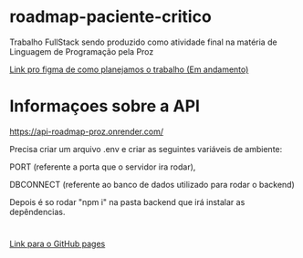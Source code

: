 # roadmap-paciente-critico

 Trabalho FullStack sendo produzido como atividade final na matéria de Linguagem de Programação pela Proz

 [ Link pro figma de como planejamos o trabalho (Em andamento)](Https://www.figma.com/file/MGsqgmU6gEO3t3StZLXscY/Untitled?type=design&node-id=0%3A1&mode=design&t=3K0sFfYeeTdNgn1z-1)

# Informaçoes sobre a API

 https://api-roadmap-proz.onrender.com/

Precisa criar um arquivo .env e criar as seguintes variáveis de ambiente:

 PORT (referente a porta que o servidor ira rodar),

 DBCONNECT (referente ao banco de dados utilizado para rodar o backend)

 Depois é so rodar "npm i" na pasta backend que irá instalar as depêndencias.

# 
[Link para o GitHub pages](https://mariadxavier.github.io/roadmap-paciente-critico/index.html)
